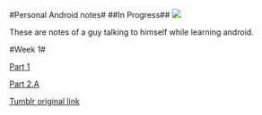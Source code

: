 #Personal Android notes#
##In Progress##
![](http://i.imgur.com/ALS9Kqj.jpg)

These are notes of a guy talking to himself while learning android.



#Week 1#

[Part 1](https://github.com/bertanasco/anappaweek/blob/master/week1/week1-part1.MD)

[Part 2.A](https://github.com/bertanasco/anappaweek/blob/master/week1/week1-part2a.MD)


[Tumblr original link](http://bertanasco.com/tagged/code)
